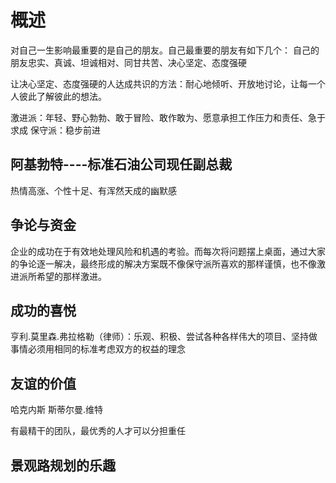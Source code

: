 # 概述
对自己一生影响最重要的是自己的朋友。自己最重要的朋友有如下几个：
自己的朋友忠实、真诚、坦诚相对、同甘共苦、决心坚定、态度强硬

让决心坚定、态度强硬的人达成共识的方法：耐心地倾听、开放地讨论，让每一个人彼此了解彼此的想法。

激进派：年轻、野心勃勃、敢于冒险、敢作敢为、愿意承担工作压力和责任、急于求成
保守派：稳步前进

## 阿基勃特----标准石油公司现任副总裁
热情高涨、个性十足、有浑然天成的幽默感

## 争论与资金
企业的成功在于有效地处理风险和机遇的考验。而每次将问题摆上桌面，通过大家的争论逐一解决，最终形成的解决方案既不像保守派所喜欢的那样谨慎，也不像激进派所希望的那样激进。

## 成功的喜悦

亨利.莫里森.弗拉格勒（律师）：乐观、积极、尝试各种各样伟大的项目、坚持做事情必须用相同的标准考虑双方的权益的理念

## 友谊的价值
哈克内斯
斯蒂尔曼.维特


有最精干的团队，最优秀的人才可以分担重任

## 景观路规划的乐趣





